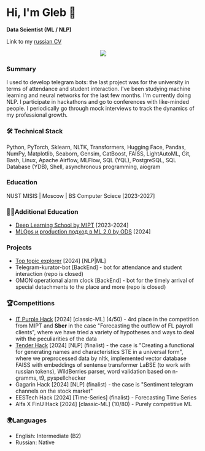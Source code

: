 # Hi, I'm Gleb 👋
**Data Scientist (ML / NLP)** 

Link to my [russian CV](https://drive.google.com/file/d/18nhcakWRE1XfmzMzMq5H16HyiyPV5dc2/view?usp=sharing)

<p align='center'>
   </a>
   <a href="https://t.me/aegon7n">
       <img src="https://img.shields.io/badge/Telegram-2CA5E0?style=for-the-badge&logo=telegram&logoColor=white"/>
   </a>

### Summary 
   I used to develop telegram bots: the last project was for the university in terms of attendance and student interaction. I've been studying machine learning and neural networks for the last few months. I'm currently doing NLP. I participate in hackathons and go to conferences with like-minded people. I periodically go through mock interviews to track the dynamics of my professional growth.

### 🛠 Technical Stack
   Python, PyTorch, Sklearn, NLTK, Transformers, Hugging Face, Pandas, NumPy, Matplotlib, Seaborn, Gensim, CatBoost, FAISS, LightAutoML, Git, Bash, Linux, Apache Airflow, MLFlow, SQL (YQL), PostgreSQL, SQL Database (YDB), Shell, asynchronous programming, aiogram

### Education
   NUST MISIS | Moscow | BS
   Computer Sciece
   [2023-2027]

### 👨‍🎓Additional Education
- [Deep Learning School by MIPT](https://dls.samcs.ru/) [2023-2024]
- [MLOps и production подход в ML 2.0 by ODS](https://ods.ai/tracks/ml-in-production-spring-23) [2024]

### Projects
*  [Top topic explorer](https://github.com/aegon-7n/topic-sentiment-explorer) [2024] [NLP|ML]
*  Telegram-kurator-bot [BackEnd] - bot for attendance and student interaction (repo is closed) 
*  OMON operational alarm clock [BackEnd] - bot for the timely arrival of special detachments to the place and more (repo is closed)

### 🏆Competitions
*   [IT Purple Hack](https://github.com/gruzdev-as/IT-Purple-Hack) [2024] [classic-ML] (4/50) - 4rd place in the competition from MIPT and **Sber** in the case "Forecasting the outflow of FL payroll clients", where we have tried a variety of hypotheses and ways to deal with the peculiarities of the data
*   [Tender Hack](https://github.com/epivoca/tender-hack) [2024] [NLP] (finalist) - the case is "Creating a functional for generating names and characteristics STE in a universal form", where we preprocessed data by nltk, implemented vector database FAISS with embeddings of sentense transformer LaBSE (to work with russian tokens), WildBerries parser, word validation based on n-gramms, t9, pyspellchecker
*  Gagarin Hack [2024] [NLP] (finalist) - the case is "Sentiment telegram channels on the stock market"
*  EESTech Hack [2024] [Time-Series] (finalist) - Forecasting Time Series
*  Alfa X FinU Hack [2024] [classic-ML] (10/80) - Purely competitive ML

### 🌍Languages
*   English: Intermediate (B2)
*   Russian: Native    
